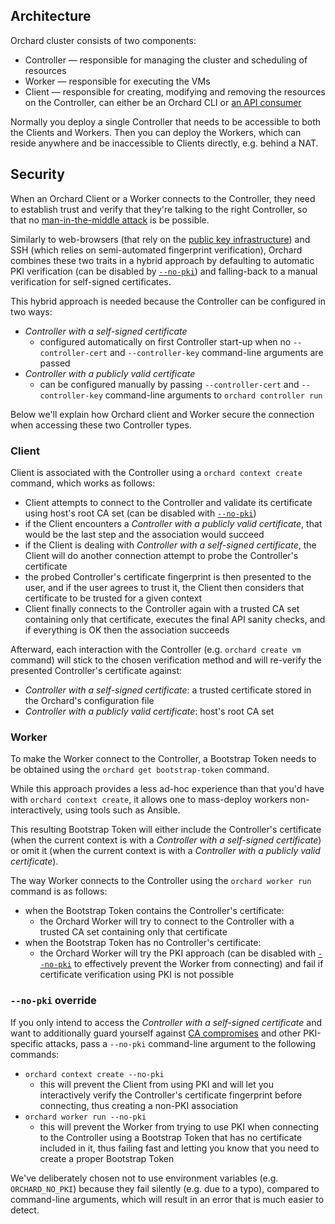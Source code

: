 ## Architecture

Orchard cluster consists of two components:

* Controller — responsible for managing the cluster and scheduling of resources
* Worker — responsible for executing the VMs
* Client — responsible for creating, modifying and removing the resources on the Controller, can either be an Orchard CLI or [an API consumer](/orchard/integration-guide)

Normally you deploy a single Controller that needs to be accessible to both the Clients and Workers. Then you can deploy the Workers, which can reside anywhere and be inaccessible to Clients directly, e.g. behind a NAT.

## Security

When an Orchard Client or a Worker connects to the Controller, they need to establish trust and verify that they're talking to the right Controller, so that no [man-in-the-middle attack](https://en.wikipedia.org/wiki/Man-in-the-middle_attack) is be possible.

Similarly to web-browsers (that rely on the [public key infrastructure](https://en.wikipedia.org/wiki/Public_key_infrastructure)) and SSH (which relies on semi-automated fingerprint verification), Orchard combines these two traits in a hybrid approach by defaulting to automatic PKI verification (can be disabled by [`--no-pki`](#--no-pki-override)) and falling-back to a manual verification for self-signed certificates.

This hybrid approach is needed because the Controller can be configured in two ways:

* *Controller with a self-signed certificate*
    * configured automatically on first Controller start-up when no `--controller-cert` and `--controller-key` command-line arguments are passed
* *Controller with a publicly valid certificate*
    * can be configured manually by passing `--controller-cert` and `--controller-key` command-line arguments to `orchard controller run`

Below we'll explain how Orchard client and Worker secure the connection when accessing these two Controller types.

### Client

Client is associated with the Controller using a `orchard context create` command, which works as follows:

* Client attempts to connect to the Controller and validate its certificate using host's root CA set (can be disabled with [`--no-pki`](#--no-pki-override))
* if the Client encounters a  *Controller with a publicly valid certificate*, that would be the last step and the association would succeed
* if the Client is dealing with *Controller with a self-signed certificate*, the Client will do another connection attempt to probe the Controller's certificate
* the probed Controller's certificate fingerprint is then presented to the user, and if the user agrees to trust it, the Client then considers that certificate to be trusted for a given context
* Client finally connects to the Controller again with a trusted CA set containing only that certificate, executes the final API sanity checks, and if everything is OK then the association succeeds

Afterward, each interaction with the Controller  (e.g. `orchard create vm` command) will stick to the chosen verification method and will re-verify the presented Controller's certificate against:

* *Controller with a self-signed certificate*: a trusted certificate stored in the Orchard's configuration file
* *Controller with a publicly valid certificate*: host's root CA set

### Worker

To make the Worker connect to the Controller, a Bootstrap Token needs to be obtained using the `orchard get bootstrap-token` command.

While this approach provides a less ad-hoc experience than that you'd have with `orchard context create`, it allows one to mass-deploy workers non-interactively, using tools such as Ansible.

This resulting Bootstrap Token will either include the Controller's certificate (when the current context is with a *Controller with a self-signed certificate*) or omit it (when the current context is with a *Controller with a publicly valid certificate*).

The way Worker connects to the Controller using the `orchard worker run` command is as follows:

* when the Bootstrap Token contains the Controller's certificate:
    * the Orchard Worker will try to connect to the Controller with a trusted CA set containing only that certificate
* when the Bootstrap Token has no Controller's certificate:
    * the Orchard Worker will try the PKI approach (can be disabled with [`--no-pki`](#--no-pki-override) to effectively prevent the Worker from connecting) and fail if certificate verification using PKI is not possible

### `--no-pki` override

If you only intend to access the *Controller with a self-signed certificate* and want to additionally guard yourself against [CA compromises](https://en.wikipedia.org/wiki/Certificate_authority#CA_compromise) and other PKI-specific attacks, pass a `--no-pki` command-line argument to the following commands:

* `orchard context create --no-pki`
    * this will prevent the Client from using PKI and will let you interactively verify the Controller's certificate fingerprint before connecting, thus creating a non-PKI association
* `orchard worker run --no-pki`
    * this will prevent the Worker from trying to use PKI when connecting to the Controller using a Bootstrap Token that has no certificate included in it, thus failing fast and letting you know that you need to create a proper Bootstrap Token

We've deliberately chosen not to use environment variables (e.g. `ORCHARD_NO_PKI`) because they fail silently (e.g. due to a typo), compared to command-line arguments, which will result in an error that is much easier to detect.
